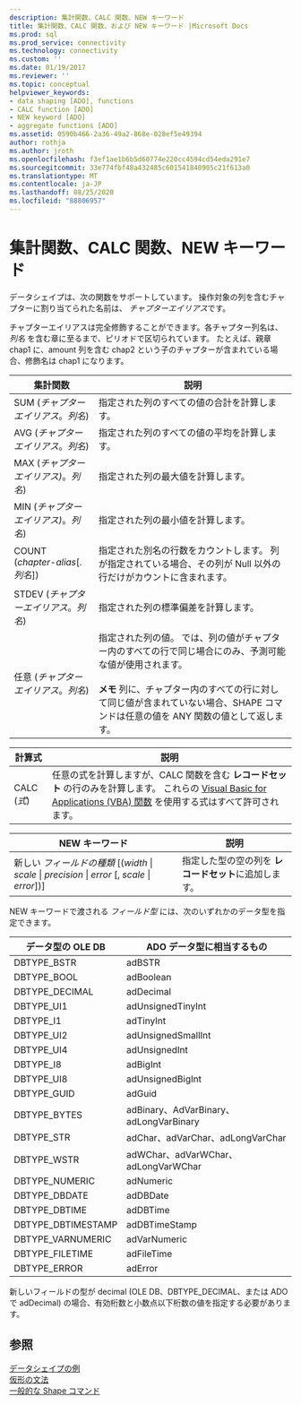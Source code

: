 ```yaml
---
description: 集計関数、CALC 関数、NEW キーワード
title: 集計関数、CALC 関数、および NEW キーワード |Microsoft Docs
ms.prod: sql
ms.prod_service: connectivity
ms.technology: connectivity
ms.custom: ''
ms.date: 01/19/2017
ms.reviewer: ''
ms.topic: conceptual
helpviewer_keywords:
- data shaping [ADO], functions
- CALC function [ADO]
- NEW keyword [ADO]
- aggregate functions [ADO]
ms.assetid: 0590b466-2a36-49a2-868e-028ef5e49394
author: rothja
ms.author: jroth
ms.openlocfilehash: f3ef1ae1b6b5d60774e220cc4594cd54eda291e7
ms.sourcegitcommit: 33e774fbf48a432485c601541840905c21f613a0
ms.translationtype: MT
ms.contentlocale: ja-JP
ms.lasthandoff: 08/25/2020
ms.locfileid: "88806957"
---
```

# <a name="aggregate-functions-the-calc-function-and-the-new-keyword"></a>集計関数、CALC 関数、NEW キーワード
データシェイプは、次の関数をサポートしています。 操作対象の列を含むチャプターに割り当てられた名前は、 *チャプターエイリアス*です。  
  
 チャプターエイリアスは完全修飾することができます。各チャプター列名は、 *列名* を含む章に至るまで、ピリオドで区切られています。 たとえば、親章 chap1 に、amount 列を含む chap2 という子のチャプターが含まれている場合、修飾名は chap1 になります。  
  
|集計関数|説明|  
|-------------------------|-----------------|  
|SUM (*チャプターエイリアス*。*列名*)|指定された列のすべての値の合計を計算します。|  
|AVG (*チャプターエイリアス*。*列名*)|指定された列のすべての値の平均を計算します。|  
|MAX (*チャプターエイリアス)*。*列名*)|指定された列の最大値を計算します。|  
|MIN (*チャプターエイリアス)*。*列名*)|指定された列の最小値を計算します。|  
|COUNT (*chapter-alias*[.*列名*])|指定された別名の行数をカウントします。 列が指定されている場合、その列が Null 以外の行だけがカウントに含まれます。|  
|STDEV (*チャプターエイリアス*。*列名*)|指定された列の標準偏差を計算します。|  
|任意 (*チャプターエイリアス*。*列名*)|指定された列の値。 では、列の値がチャプター内のすべての行で同じ場合にのみ、予測可能な値が使用されます。<br /><br /> **メモ** 列に、チャプター内のすべての行に対して同じ値が含まれていない場合、SHAPE コマンドは任意の値を ANY 関数の値として返します。|  
  
|計算式|説明|  
|---------------------------|-----------------|  
|CALC (*式*)|任意の式を計算しますが、CALC 関数を含む **レコードセット** の行のみを計算します。 これらの [Visual Basic for Applications (VBA) 関数](./visual-basic-for-applications-functions.md) を使用する式はすべて許可されます。|  
  
|NEW キーワード|説明|  
|-----------------|-----------------|  
|新しい *フィールドの種類* [(*width* &#124; *scale* &#124; *precision* &#124; *error* [, *scale* &#124; *error*])]|指定した型の空の列を **レコードセット**に追加します。|  
  
 NEW キーワードで渡される *フィールド型* には、次のいずれかのデータ型を指定できます。  
  
|データ型の OLE DB|ADO データ型に相当するもの|  
|-----------------------|-----------------------------------|  
|DBTYPE_BSTR|adBSTR|  
|DBTYPE_BOOL|adBoolean|  
|DBTYPE_DECIMAL|adDecimal|  
|DBTYPE_UI1|adUnsignedTinyInt|  
|DBTYPE_I1|adTinyInt|  
|DBTYPE_UI2|adUnsignedSmallInt|  
|DBTYPE_UI4|adUnsignedInt|  
|DBTYPE_I8|adBigInt|  
|DBTYPE_UI8|adUnsignedBigInt|  
|DBTYPE_GUID|adGuid|  
|DBTYPE_BYTES|adBinary、AdVarBinary、adLongVarBinary|  
|DBTYPE_STR|adChar、adVarChar、adLongVarChar|  
|DBTYPE_WSTR|adWChar、adVarWChar、adLongVarWChar|  
|DBTYPE_NUMERIC|adNumeric|  
|DBTYPE_DBDATE|adDBDate|  
|DBTYPE_DBTIME|adDBTime|  
|DBTYPE_DBTIMESTAMP|adDBTimeStamp|  
|DBTYPE_VARNUMERIC|adVarNumeric|  
|DBTYPE_FILETIME|adFileTime|  
|DBTYPE_ERROR|adError|  
  
 新しいフィールドの型が decimal (OLE DB、DBTYPE_DECIMAL、または ADO で adDecimal) の場合、有効桁数と小数点以下桁数の値を指定する必要があります。  
  
## <a name="see-also"></a>参照  
 [データシェイプの例](./data-shaping-example.md)   
 [仮形の文法](./formal-shape-grammar.md)   
 [一般的な Shape コマンド](./shape-commands-in-general.md)